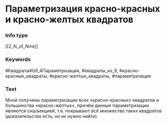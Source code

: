 # Параметризация красно-красных и красно-желтых квадратов
### Info type
[[2_N_of_Nine]]
### Keywords
#КвадратыИз9_4Параметризация, #квадраты_из_9, #красно-красные_квадраты, #красно-желтые_квадраты, #параметризация
### Text
Мной получены параметризации всех «красно-красных» квадратов и большинства «красно-жёлтых», причём данные параметризации являются сюръекцией, т.е. покрывают всё множество таких квадратов (доказательства есть, но их нужно найти).